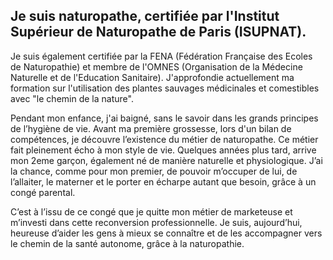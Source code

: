 ## Je suis naturopathe, certifiée par l'Institut Supérieur de Naturopathe de Paris (ISUPNAT).

Je suis également certifiée par la FENA (Fédération Française des Ecoles de Naturopathie) et membre de l'OMNES (Organisation de la Médecine Naturelle et de l'Education Sanitaire).
J'approfondie actuellement ma formation sur l'utilisation des plantes sauvages médicinales et comestibles avec "le chemin de la nature".

Pendant mon enfance, j'ai baigné, sans le savoir dans les grands principes de l’hygiène de vie.
Avant ma première grossesse, lors d'un bilan de compétences, je découvre l’existence du métier de naturopathe. Ce métier fait pleinement écho à mon style de vie.
Quelques années plus tard, arrive mon 2eme garçon, également né de manière naturelle et physiologique.
J’ai la chance, comme pour mon premier, de pouvoir m’occuper de lui, de l’allaiter, le materner et le porter en écharpe autant que besoin, grâce à un congé parental.

C’est à l’issu de ce congé que je quitte mon métier de marketeuse et m’investi dans cette reconversion professionnelle. 
Je suis, aujourd’hui, heureuse d’aider les gens à mieux se connaître et de les accompagner vers le chemin de la santé autonome, grâce à la naturopathie.

